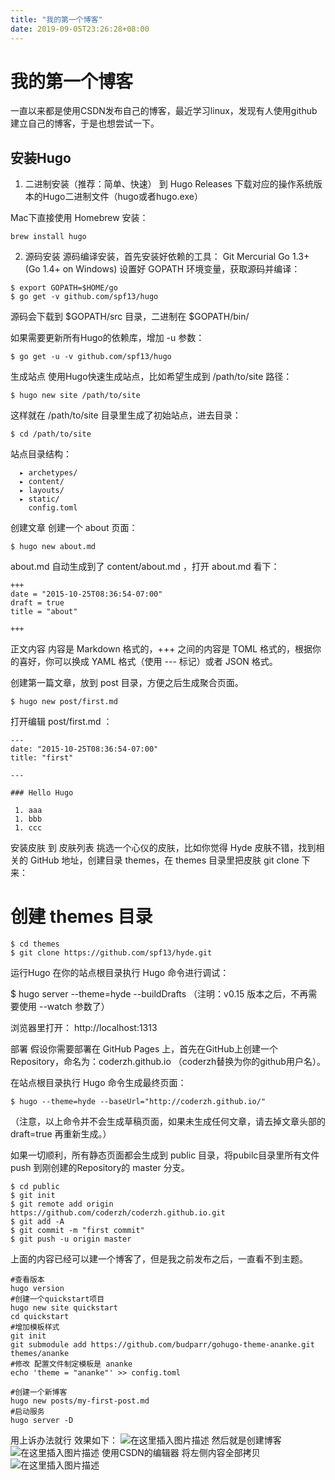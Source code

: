 ```yaml
---
title: "我的第一个博客"
date: 2019-09-05T23:26:28+08:00
---
```


# 我的第一个博客

一直以来都是使用CSDN发布自己的博客，最近学习linux，发现有人使用github建立自己的博客，于是也想尝试一下。

## 安装Hugo


1. 二进制安装（推荐：简单、快速）
到 Hugo Releases 下载对应的操作系统版本的Hugo二进制文件（hugo或者hugo.exe）

Mac下直接使用 Homebrew 安装：

    brew install hugo
2. 源码安装
源码编译安装，首先安装好依赖的工具：
Git
Mercurial
Go 1.3+ (Go 1.4+ on Windows)
设置好 GOPATH 环境变量，获取源码并编译：

```
$ export GOPATH=$HOME/go
$ go get -v github.com/spf13/hugo
```
源码会下载到 $GOPATH/src 目录，二进制在 $GOPATH/bin/

如果需要更新所有Hugo的依赖库，增加 -u 参数：

```
$ go get -u -v github.com/spf13/hugo
```
生成站点
使用Hugo快速生成站点，比如希望生成到 /path/to/site 路径：

```
$ hugo new site /path/to/site
```
这样就在 /path/to/site 目录里生成了初始站点，进去目录：

```
$ cd /path/to/site
```
站点目录结构：

```
  ▸ archetypes/
  ▸ content/
  ▸ layouts/
  ▸ static/
    config.toml
```
创建文章
创建一个 about 页面：

    $ hugo new about.md

about.md 自动生成到了 content/about.md ，打开 about.md 看下：

    +++
    date = "2015-10-25T08:36:54-07:00"
    draft = true
    title = "about"
    
    +++

正文内容
内容是 Markdown 格式的，+++ 之间的内容是 TOML 格式的，根据你的喜好，你可以换成 YAML 格式（使用 --- 标记）或者 JSON 格式。

创建第一篇文章，放到 post 目录，方便之后生成聚合页面。

    $ hugo new post/first.md

打开编辑 post/first.md ：

    ---
    date: "2015-10-25T08:36:54-07:00"
    title: "first"
     
    ---
    
    ### Hello Hugo
    
     1. aaa
     1. bbb
     1. ccc

安装皮肤
到 皮肤列表 挑选一个心仪的皮肤，比如你觉得 Hyde 皮肤不错，找到相关的 GitHub 地址，创建目录 themes，在 themes 目录里把皮肤 git clone 下来：

# 创建 themes 目录

    $ cd themes
    $ git clone https://github.com/spf13/hyde.git

运行Hugo
在你的站点根目录执行 Hugo 命令进行调试：

$ hugo server --theme=hyde --buildDrafts
（注明：v0.15 版本之后，不再需要使用 --watch 参数了）

浏览器里打开： http://localhost:1313

部署
假设你需要部署在 GitHub Pages 上，首先在GitHub上创建一个Repository，命名为：coderzh.github.io （coderzh替换为你的github用户名）。

在站点根目录执行 Hugo 命令生成最终页面：

    $ hugo --theme=hyde --baseUrl="http://coderzh.github.io/"

（注意，以上命令并不会生成草稿页面，如果未生成任何文章，请去掉文章头部的 draft=true 再重新生成。）

如果一切顺利，所有静态页面都会生成到 public 目录，将pubilc目录里所有文件 push 到刚创建的Repository的 master 分支。

    $ cd public
    $ git init
    $ git remote add origin https://github.com/coderzh/coderzh.github.io.git
    $ git add -A
    $ git commit -m "first commit"
    $ git push -u origin master
上面的内容已经可以建一个博客了，但是我之前发布之后，一直看不到主题。

    #查看版本
    hugo version
    #创建一个quickstart项目
    hugo new site quickstart
    cd quickstart
    #增加模板样式
    git init
    git submodule add https://github.com/budparr/gohugo-theme-ananke.git themes/ananke
    #修改 配置文件制定模板是 ananke
    echo 'theme = "ananke"' >> config.toml
    
    #创建一个新博客
    hugo new posts/my-first-post.md
    #启动服务
    hugo server -D
用上诉办法就行
效果如下：
![在这里插入图片描述](https://img-blog.csdnimg.cn/20190905213915354.png?x-oss-process=image/watermark,type_ZmFuZ3poZW5naGVpdGk,shadow_10,text_aHR0cHM6Ly9ibG9nLmNzZG4ubmV0L0p1bjYyNg==,size_16,color_FFFFFF,t_70)
然后就是创建博客
![在这里插入图片描述](https://img-blog.csdnimg.cn/20190905214002795.png)
使用CSDN的编辑器
将左侧内容全部拷贝
![在这里插入图片描述](https://img-blog.csdnimg.cn/20190905214042777.png?x-oss-process=image/watermark,type_ZmFuZ3poZW5naGVpdGk,shadow_10,text_aHR0cHM6Ly9ibG9nLmNzZG4ubmV0L0p1bjYyNg==,size_16,color_FFFFFF,t_70)
